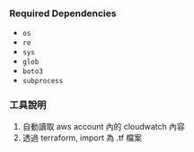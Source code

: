 ### Required Dependencies

- `os`
- `re`
- `sys`
- `glob`
- `boto3`
- `subprocess`

### 工具說明

1. 自動讀取 aws account 內的 cloudwatch 內容
2. 透過 terraform, import 為 .tf 檔案

